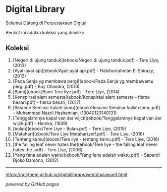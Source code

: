 # Digital Library

Selamat Datang di Perpustakaan Digital

Berikut ini adalah koleksi yang dimiliki:
## Koleksi

1. [Negeri di ujung tanduk](ebook/Negeri di ujung tanduk.pdf) - Tere Liye, (2013)
2. [Ayat-ayat api](ebook/Ayat-ayat api.pdf) - Habiburrahman El Shirazy, (2012)
3. [Pada Senja yg membawa pergi](ebook/Pada Senja yg membawamu pergi.pdf) - Boy Chandra, (2016)
4. [Bumi](ebook/Bumi Tere liye.pdf) - Tere Liye, (2014)
5. [Konspirasi alam semesta](ebook/Konspirasi alam semesta - fiersa besari.pdf) - fiersa besari, (2017)
6. [Resume Seminar kuliah tamu](ebook/Resume Seminar kuliah tamu.pdf) - Muhammad Nazril Hashemian, (13040123140131)
7. [Tenggelamnya kapal van der wijck](ebook/Tenggelamnya kapal van der wijck.pdf) - Hamka, (1939)
8. [bulan](ebook/Tere Liye - Bulan.pdf) - Tere Liye, (2015)
9. [Matahari](ebook/Tere Liye Matahari.pdf.pdf) - Tere Liye, (2016)
10. [Tentang kamu](ebook/Tere liye - tentang kamu.pdf) - Tere Liye, (2016)
11. [the falling leaf never hates the](ebook/Tere liye - the falling leaf never hates the .pdf) - Tere Liye, (2006)
12. [Yang fana adalah waktu](ebook/Yang fana adalah waktu.pdf) - Sapardi Djoko Damono, (2012)

---

https://nocthem.github.io/digitallibrary/webti/halaman1.html

*powered by GitHub pages*
